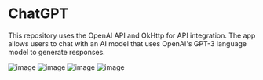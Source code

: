 # ChatGPT
This repository uses the OpenAI API and OkHttp for API integration. The app allows users to chat with an AI model that uses OpenAI's GPT-3 language model to generate responses.

![image](https://user-images.githubusercontent.com/120716113/229342752-934556ae-1e49-4996-9e98-3a01b6c76532.png)
![image](https://user-images.githubusercontent.com/120716113/229342758-d955ffb3-45b7-4666-872b-eda376feae85.png)
![image](https://user-images.githubusercontent.com/120716113/229342761-2671aaa2-e7b6-4cbf-b8ef-d53212a5f44a.png)
![image](https://user-images.githubusercontent.com/120716113/229342762-64456951-2c29-4a10-b269-5f283ca16b00.png)
